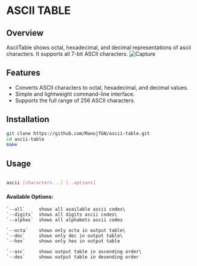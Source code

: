 # ASCII TABLE

## Overview
AsciiTable shows octal, hexadecimal, and decimal representations of ascii characters. It supports all 7-bit ASCII characters.
![Capture](https://github.com/ManojTGN/ascii-table/assets/42494649/bb0fc8f0-6163-4cc9-a1b4-4364950295e2)

## Features
- Converts ASCII characters to octal, hexadecimal, and decimal values.
- Simple and lightweight command-line interface.
- Supports the full range of 256 ASCII characters.

## Installation
```bash
git clone https://github.com/ManojTGN/ascii-table.git
cd ascii-table
make
```

## Usage
```bash

ascii [characters...] [..options]

```

#### Available Options:
    `--all`     shows all available ascii codes\
    `--digits`  shows all digits ascii codes\
    `--alphas`  shows all alphabets ascii codes
    
    `--octa`    shows only octa in output table\
    `--dec`     shows only dec in output table\
    `--hex`     shows only hex in output table
    
    `--asc`     shows output table in ascending order\
    `--des`     shows output table in desending order
